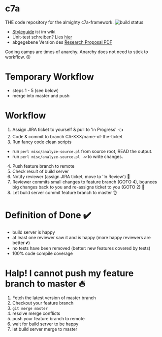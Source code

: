 # c7a
THE code repository for the almighty c7a-framework.
![build status](http://i10login.iti.kit.edu:8080/buildStatus/icon?job=c7a&build=15)

- <a href="https://github.com/PdF14-MR/c7a/wiki/Styleguide">Styleguide</a> ist im wiki.
- Unit-test schreiben? Lies <a href="https://code.google.com/p/googletest/wiki/Primer#Simple_Tests">hier</a>
- abgegebene Version des <a href="https://github.com/PdF14-MR/research-proposal/blob/b08aed24d22bcf4837f87da10763f89ff3a46212/c7a-proposal-abgabe20150424.pdf">Research Proposal PDF</a>

Coding camps are times of anarchy. Anarchy does not need to stick to workflow. :rage:

# Temporary Workflow
- steps 1 - 5 (see below)
- merge into master and push

# Workflow
1. Assign JIRA ticket to yourself & pull to 'In Progress' :point_left:
2. Code & commit to branch CA-XXX/name-of-the-ticket
3. Run fancy code clean scripts
  * run `perl misc/analyze-source.pl` from source root, READ the output.
  * run `perl misc/analyze-source.pl -w` to write changes.
4. Push feature branch to remote
5. Check result of build server
6. Notify reviewer (assign JIRA ticket, move to 'In Review') :eyes:
7. Reviewer commits small changes to feature branch (GOTO 4), bounces big changes back to you and re-assigns ticket to you (GOTO 2) :punch:
9. Let build server commit feature branch to master :ok_hand:

# Definition of Done :heavy_check_mark:
- build server is happy
- at least one reviewer saw it and is happy (more happy reviewers are better :two_hearts:)
- no tests have been removed (better: new features covered by tests)
- 100% code compile coverage

# Halp! I cannot push my feature branch to master :fire:
1. Fetch the latest version of master branch
2. Checkout your feature branch
3. ```git merge master```
4. resolve merge conflicts
5. push your feature branch to remote
6. wait for build server to be happy
7. let build server merge to master

